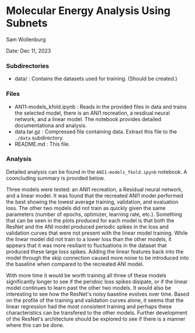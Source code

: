 # Molecular Energy Analysis Using Subnets
Sam Wollenburg

Date: Dec 11, 2023

### Subdirectories

- data/ : Contains the datasets used for training. (Should be created.)

### Files

- AN11-models_kfold.ipynb : Reads in the provided files in data and trains the selected model, there is an ANI1 recreation, a resdiual neural network, and a linear model. The notebook provides detailed documentationa and analysis.
- data.tar.gz : Compressed file containing data. Extraxt this file to the `./data` subdirectory.
- README.md : This file.

### Analysis
Detailed analysis can be found in the `ANI1-models_fkold.ipynb` notebook. A cooncluding summary is provided below.

Three models were tested: an ANI1 recreation, a Residual neural network, and a linear model. It was found that the recreated ANI1 model performed the best showing the lowest average training, validation, and evaluation loss. The other two models did not train as quickly given the same parameters (number of epochs, optimizer, learning rate, etc.). Something that can be seen in the plots produced for each model is that both the ResNet and the ANI model produced periodic spikes in the loss and validation curves that were not present with the linear model training. While the linear model did not train to a lower loss than the other models, it appears that it was more resiliant to fluctuations in the dataset that produced these large loss spikes. Adding the linear features back into the model through the skip connection caused more noise to be introduced into the baseline when compared to the recreated ANI model.

With more time it would be worth training all three of these models significantly longer to see if the peridoic loss spikes disipate, or if the linear model continues to learn past the other two models. It would also be interesting to see how the ResNet's noisy baseline evolves over time. Based on the profile of the training and validation curves alone, it seems that the linear regression had the most consistent training and perhaps these characteristics can be transfered to the other models. Further development of the ResNet's architecture should be explored to see if there is a manner where this can be done.